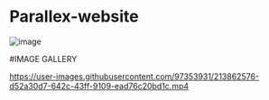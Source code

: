 # Parallex-website

![image](https://user-images.githubusercontent.com/97353931/213534339-0c2f40c3-30a9-4df4-8783-9f76748e5da3.png)


#IMAGE GALLERY


https://user-images.githubusercontent.com/97353931/213862576-d52a30d7-642c-43ff-9109-ead76c20bd1c.mp4



